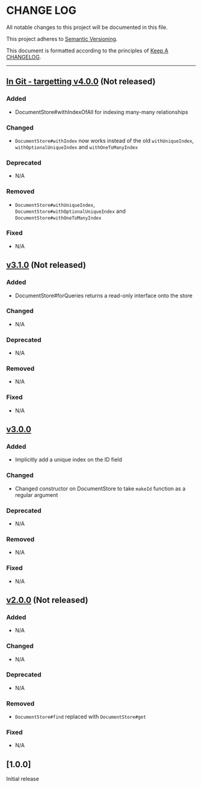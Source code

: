 # CHANGE LOG

All notable changes to this project will be documented in this file.

This project adheres to [Semantic Versioning](http://semver.org).

This document is formatted according to the principles of [Keep A CHANGELOG](http://keepachangelog.com).

----
## [In Git - targetting v4.0.0](https://github.com/mattwynne/gosh/compare/v3.1.0...master) (Not released)

### Added

* DocumentStore#withIndexOfAll for indexing many-many relationships

### Changed

* `DocumentStore#withIndex` now works instead of the old `withUniqueIndex`, `withOptionalUniqueIndex` and `withOneToManyIndex`

### Deprecated

* N/A

### Removed

* `DocumentStore#withUniqueIndex`, `DocumentStore#withOptionalUniqueIndex` and `DocumentStore#withOneToManyIndex`

### Fixed

* N/A


## [v3.1.0](https://github.com/mattwynne/gosh/compare/v3.0.0...v3.1.0) (Not released)

### Added

* DocumentStore#forQueries returns a read-only interface onto the store

### Changed

* N/A

### Deprecated

* N/A

### Removed

* N/A

### Fixed

* N/A

## [v3.0.0](https://github.com/mattwynne/gosh/compare/v2.0.0...v3.0.0)

### Added

* Implicitly add a unique index on the ID field

### Changed

* Changed constructor on DocumentStore to take `makeId` function as a regular argument

### Deprecated

* N/A

### Removed

* N/A

### Fixed

* N/A

## [v2.0.0](https://github.com/mattwynne/gosh/compare/v1.0.0...v2.0.0) (Not released)

### Added

* N/A

### Changed

* N/A

### Deprecated

* N/A

### Removed

* `DocumentStore#find` replaced with `DocumentStore#get`

### Fixed

* N/A

## [1.0.0]

Initial release
